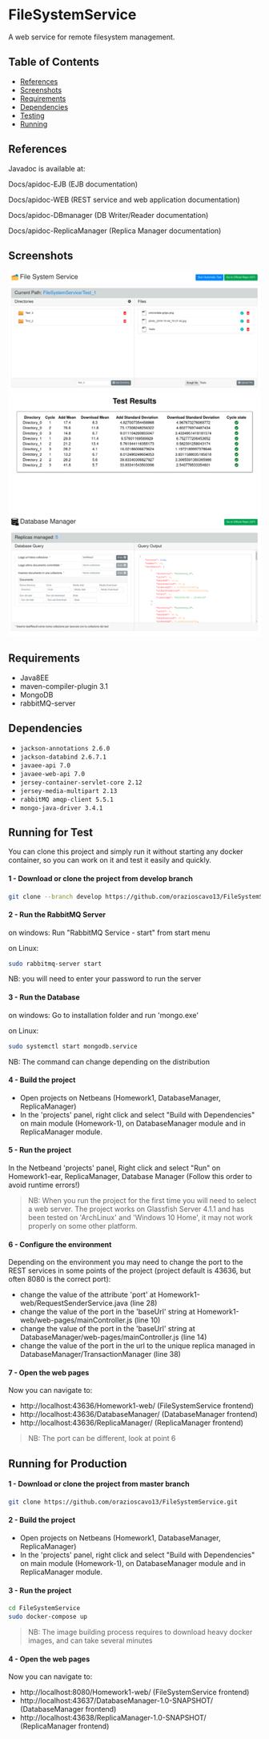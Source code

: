 # FileSystemService
A web service for remote filesystem management.

## Table of Contents

- [References](#references)
- [Screenshots](#screenshots)
- [Requirements](#requirements)
- [Dependencies](#dependencies)
- [Testing](#running-for-test)
- [Running](#running-for-production)


## References

Javadoc is available at:

Docs/apidoc-EJB (EJB documentation)

Docs/apidoc-WEB  (REST service and web application documentation)

Docs/apidoc-DBmanager  (DB Writer/Reader documentation)

Docs/apidoc-ReplicaManager  (Replica Manager documentation)



## Screenshots

![screenshot](screenshots/1.png)
![screenshot](screenshots/2.png)
![screenshot](screenshots/3.png)


## Requirements

- Java8EE
- maven-compiler-plugin 3.1
- MongoDB
- rabbitMQ-server


## Dependencies

- `jackson-annotations 2.6.0`
- `jackson-databind 2.6.7.1`
- `javaee-api 7.0`
- `javaee-web-api 7.0`
- `jersey-container-servlet-core 2.12`
- `jersey-media-multipart 2.13`
- `rabbitMQ amqp-client 5.5.1`
- `mongo-java-driver 3.4.1`



## Running for Test
You can clone this project and simply run it without starting any docker container, so you can work on it and test it easily and quickly.
#### 1 - Download or clone the project from develop branch
```bash
git clone --branch develop https://github.com/orazioscavo13/FileSystemService.git
```

#### 2 - Run the RabbitMQ Server
on windows:
Run "RabbitMQ Service - start" from start menu

on Linux:
```bash
sudo rabbitmq-server start
```
NB: you will need to enter your password to run the server


#### 3 - Run the Database
on windows:
Go to installation folder and run 'mongo.exe'

on Linux:
```bash
sudo systemctl start mongodb.service
```
NB: The command can change depending on the distribution

#### 4 - Build the project
- Open projects on Netbeans (Homework1, DatabaseManager, ReplicaManager)
- In the 'projects' panel, right click and select "Build with Dependencies" on main module (Homework-1), on DatabaseManager module and in ReplicaManager module.


#### 5 - Run the project
In the Netbeand 'projects' panel, Right click and select "Run" on Homework1-ear, ReplicaManager, Database Manager (Follow this order to avoid runtime errors!)
>NB: When you run the project for the first time you will need to select a web server. 
The project works on Glassfish Server 4.1.1 and has been tested on 'ArchLinux' and 'Windows 10 Home', it may not work properly on some other platform.

#### 6 - Configure the environment
Depending on the environment you may need to change the port to the REST services in some points of the project (project default is 43636, but often 8080 is the correct port):
- change the value of the attribute 'port' at Homework1-web/RequestSenderService.java (line 28)
- change the value of the port in the 'baseUrl' string at Homework1-web/web-pages/mainController.js (line 10)
- change the value of the port in the 'baseUrl' string at DatabaseManager/web-pages/mainController.js (line 14)
- change the value of the port in the url to the unique replica managed in DatabaseManager/TransactionManager (line 38)

#### 7 - Open the web pages
Now you can navigate to:
- http://localhost:43636/Homework1-web/ (FileSystemService frontend)
- http://localhost:43636/DatabaseManager/ (DatabaseManager frontend)
- http://localhost:43636/ReplicaManager/ (ReplicaManager frontend)

>NB: The port can be different, look at point 6


## Running for Production

#### 1 - Download or clone the project from master branch
```bash
git clone https://github.com/orazioscavo13/FileSystemService.git
```
#### 2 - Build the project
- Open projects on Netbeans (Homework1, DatabaseManager, ReplicaManager)
- In the 'projects' panel, right click and select "Build with Dependencies" on main module (Homework-1), on DatabaseManager module and in ReplicaManager module.

#### 3 - Run the project
```bash
cd FileSystemService
sudo docker-compose up
```
>NB: The image building process requires to download heavy docker images, and can take several minutes

#### 4 - Open the web pages
Now you can navigate to:
- http://localhost:8080/Homework1-web/ (FileSystemService frontend)
- http://localhost:43637/DatabaseManager-1.0-SNAPSHOT/ (DatabaseManager frontend)
- http://localhost:43638/ReplicaManager-1.0-SNAPSHOT/ (ReplicaManager frontend)
